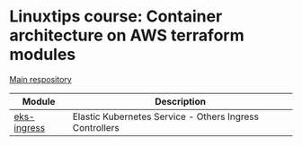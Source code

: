 # Linuxtips course: Container architecture on AWS terraform modules

[Main respository](https://github.com/ssorato/linuxtips-aws-container-architecture)

| Module                               | Description                                             |
|--------------------------------------|---------------------------------------------------------|
| [eks-ingress](eks-ingress/README.md) | Elastic Kubernetes Service - Others Ingress Controllers |
